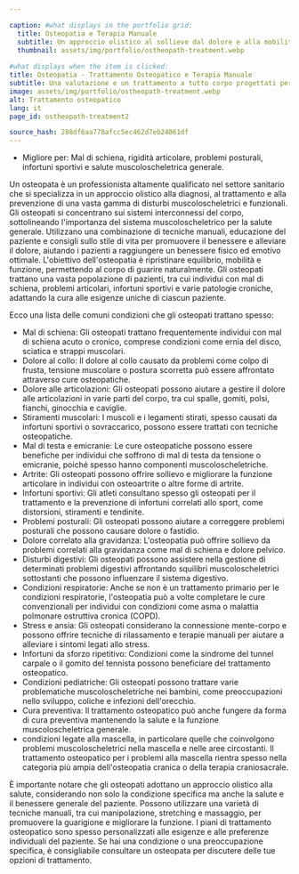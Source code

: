 ```yaml
---

caption: #what displays in the portfolio grid:
  title: Osteopatia e Terapia Manuale
  subtitle: Un approccio olistico al sollievo dal dolore e alla mobilità, ripristinando l'equilibrio attraverso tecniche osteopatiche.
  thumbnail: assets/img/portfolio/ostheopath-treatment.webp
  
#what displays when the item is clicked:
title: Osteopatia - Trattamento Osteopatico e Terapia Manuale
subtitle: Una valutazione e un trattamento a tutto corpo progettati per affrontare squilibri muscolo-scheletrici, alleviare il dolore e migliorare la mobilità. Le tecniche possono includere mobilizzazione articolare, rilascio miofasciale e terapia dei tessuti molli, a seconda delle tue esigenze individuali.
image: assets/img/portfolio/ostheopath-treatment.webp
alt: Trattamento osteopatico
lang: it
page_id: ostheopath-treatment2

source_hash: 288df6aa778afcc5ec462d7eb24061df
---
```

- Migliore per: Mal di schiena, rigidità articolare, problemi posturali, infortuni sportivi e salute muscoloscheletrica generale.

Un osteopata è un professionista altamente qualificato nel settore sanitario che si specializza in un approccio olistico alla diagnosi, al trattamento e alla prevenzione di una vasta gamma di disturbi muscoloscheletrici e funzionali. Gli osteopati si concentrano sui sistemi interconnessi del corpo, sottolineando l'importanza del sistema muscoloscheletrico per la salute generale. Utilizzano una combinazione di tecniche manuali, educazione del paziente e consigli sullo stile di vita per promuovere il benessere e alleviare il dolore, aiutando i pazienti a raggiungere un benessere fisico ed emotivo ottimale. L'obiettivo dell'osteopatia è ripristinare equilibrio, mobilità e funzione, permettendo al corpo di guarire naturalmente. Gli osteopati trattano una vasta popolazione di pazienti, tra cui individui con mal di schiena, problemi articolari, infortuni sportivi e varie patologie croniche, adattando la cura alle esigenze uniche di ciascun paziente.

Ecco una lista delle comuni condizioni che gli osteopati trattano spesso:
- Mal di schiena: Gli osteopati trattano frequentemente individui con mal di schiena acuto o cronico, comprese condizioni come ernia del disco, sciatica e strappi muscolari.
- Dolore al collo: Il dolore al collo causato da problemi come colpo di frusta, tensione muscolare o postura scorretta può essere affrontato attraverso cure osteopatiche.
- Dolore alle articolazioni: Gli osteopati possono aiutare a gestire il dolore alle articolazioni in varie parti del corpo, tra cui spalle, gomiti, polsi, fianchi, ginocchia e caviglie.
- Stiramenti muscolari: I muscoli e i legamenti stirati, spesso causati da infortuni sportivi o sovraccarico, possono essere trattati con tecniche osteopatiche.
- Mal di testa e emicranie: Le cure osteopatiche possono essere benefiche per individui che soffrono di mal di testa da tensione o emicranie, poiché spesso hanno componenti muscoloscheletriche.
- Artrite: Gli osteopati possono offrire sollievo e migliorare la funzione articolare in individui con osteoartrite o altre forme di artrite.
- Infortuni sportivi: Gli atleti consultano spesso gli osteopati per il trattamento e la prevenzione di infortuni correlati allo sport, come distorsioni, stiramenti e tendinite.
- Problemi posturali: Gli osteopati possono aiutare a correggere problemi posturali che possono causare dolore o fastidio.
- Dolore correlato alla gravidanza: L'osteopatia può offrire sollievo da problemi correlati alla gravidanza come mal di schiena e dolore pelvico.
- Disturbi digestivi: Gli osteopati possono assistere nella gestione di determinati problemi digestivi affrontando squilibri muscoloscheletrici sottostanti che possono influenzare il sistema digestivo.
- Condizioni respiratorie: Anche se non è un trattamento primario per le condizioni respiratorie, l'osteopatia può a volte completare le cure convenzionali per individui con condizioni come asma o malattia polmonare ostruttiva cronica (COPD).
- Stress e ansia: Gli osteopati considerano la connessione mente-corpo e possono offrire tecniche di rilassamento e terapie manuali per aiutare a alleviare i sintomi legati allo stress.
- Infortuni da sforzo ripetitivo: Condizioni come la sindrome del tunnel carpale o il gomito del tennista possono beneficiare del trattamento osteopatico.
- Condizioni pediatriche: Gli osteopati possono trattare varie problematiche muscoloscheletriche nei bambini, come preoccupazioni nello sviluppo, coliche e infezioni dell'orecchio.
- Cura preventiva: Il trattamento osteopatico può anche fungere da forma di cura preventiva mantenendo la salute e la funzione muscoloscheletrica generale.
- condizioni legate alla mascella, in particolare quelle che coinvolgono problemi muscoloscheletrici nella mascella e nelle aree circostanti. Il trattamento osteopatico per i problemi alla mascella rientra spesso nella categoria più ampia dell'osteopatia cranica o della terapia craniosacrale.

È importante notare che gli osteopati adottano un approccio olistico alla salute, considerando non solo la condizione specifica ma anche la salute e il benessere generale del paziente. Possono utilizzare una varietà di tecniche manuali, tra cui manipolazione, stretching e massaggio, per promuovere la guarigione e migliorare la funzione. I piani di trattamento osteopatico sono spesso personalizzati alle esigenze e alle preferenze individuali del paziente. Se hai una condizione o una preoccupazione specifica, è consigliabile consultare un osteopata per discutere delle tue opzioni di trattamento.